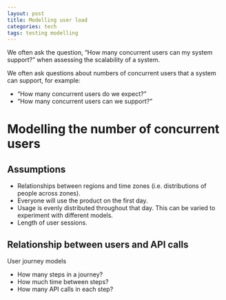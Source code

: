 ```yaml
---
layout: post
title: Modelling user load
categories: tech
tags: testing modelling
---
```


We often ask the question, “How many concurrent users can my system support?” when
assessing the scalability of a system. 

We often ask questions about numbers of concurrent users that a system can support,
for example:

* “How many concurrent users do we expect?”
* “How many concurrent users can we support?”

# Modelling the number of concurrent users

## Assumptions

* Relationships between regions and time zones (i.e. distributions of people across zones).
* Everyone will use the product on the first day.
* Usage is evenly distributed throughout that day. This can be varied to experiment with
  different models.
* Length of user sessions.

## Relationship between users and API calls

User journey models

* How many steps in a journey?
* How much time between steps?
* How many API calls in each step?  
